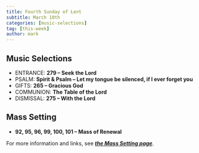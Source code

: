```yaml
---
title: Fourth Sunday of Lent
subtitle: March 10th 
categories: [music-selections]
tag: [this-week]
author: mark
---
```


## Music Selections

- ENTRANCE: **279 – Seek the Lord**
- PSALM: **Spirit & Psalm – Let my tongue be silenced, if I ever forget you**
- GIFTS: **265 – Gracious God**
- COMMUNION: **The Table of the Lord**
- DISMISSAL: **275 – With the Lord**

## Mass Setting

- **92, 95, 96, 99, 100, 101 – Mass of Renewal**

For more information and links, see _**[the Mass Setting page](/mass-setting/)**_.
